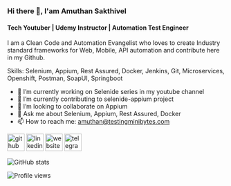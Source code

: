 ### Hi there 👋, I'am Amuthan Sakthivel
#### Tech Youtuber | Udemy Instructor | Automation Test Engineer
I am a Clean Code and Automation Evangelist who loves to create Industry standard frameworks for Web, Mobile, API automation and contribute here in my Github. 

Skills: Selenium, Appium, Rest Assured, Docker, Jenkins, Git, Microservices, Openshift, Postman, SoapUI, Springboot

- 🔭 I’m currently working on Selenide series in my youtube channel
- 🌱 I’m currently contributing to selenide-appium project
- 👯 I’m looking to collaborate on Appium 
- 💬 Ask me about Selenium, Appium, Rest Assured, Docker  
- 📫 How to reach me: amuthan@testingminibytes.com 

[<img src='https://cdn.jsdelivr.net/npm/simple-icons@3.0.1/icons/github.svg' alt='github' height='40'>](https://github.com/amuthansakthivel)  [<img src='https://cdn.jsdelivr.net/npm/simple-icons@3.0.1/icons/linkedin.svg' alt='linkedin' height='40'>](https://www.linkedin.com/in/amuthan-sakthivel-528b89107/)  [<img src='https://cdn.jsdelivr.net/npm/simple-icons@3.0.1/icons/icloud.svg' alt='website' height='40'>](https://www.testingminibytes.com/)  [<img src='https://cdn.jsdelivr.net/npm/simple-icons@3.0.1/icons/telegram.svg' alt='telegram' height='40'>](https://t.me/joinchat/cJX1FmzfntJhMTg9)  

![GitHub stats](https://github-readme-stats.vercel.app/api?username=amuthansakthivel&show_icons=true)  

![Profile views](https://gpvc.arturio.dev/amuthansakthivel)  

